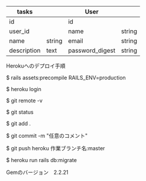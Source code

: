 
| tasks       |        | User            |        |
| ----------- | ------ | --------------- | ------ |
| id          |        | id              |        |
| user_id     |        | name            | string |
| name        | string | email           | string |
| description | text   | password_digest | string | 

Herokuへのデプロイ手順

$ rails assets:precompile RAILS_ENV=production

$ heroku login

$ git remote -v

$ git status

$ git add .

$ git commit -m "任意のコメント"

$ git push heroku 作業ブランチ名:master

$ heroku run rails db:migrate

Gemのバージョン　2.2.21

